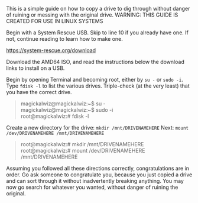 This is a simple guide on how to copy a drive to dig through without danger of ruining or messing with the original drive.
WARNING: THIS GUIDE IS CREATED FOR USE IN LINUX SYSTEMS

Begin with a System Rescue USB. Skip to line 10 if you already have one. If not, continue reading to learn how to make one.


https://system-rescue.org/download

Download the AMD64 ISO, and read the instructions below the download links to install on a USB.


Begin by opening Terminal and becoming root, either by `su -` or `sudo -i`. Type `fdisk -l` to list the various drives. Triple-check (at the very least) that you have the correct drive.

>magickalwiz@magickalwiz:\~$ su -<br />
>magickalwiz@magickalwiz:\~$ sudo -i<br />
>root@magickalwiz:# fdisk -l

Create a new directory for the drive: `mkdir /mnt/DRIVENAMEHERE`
Next: `mount /dev/DRIVENAMEHERE /mnt/DRIVENAMEHERE`

>root@magickalwiz:# mkdir /mnt/DRIVENAMEHERE<br />
>root@magickalwiz:# mount /dev/DRIVENAMEHERE /mnt/DRIVENAMEHERE

Assuming you followed all these directions correctly, congratulations are in order. Go ask someone to congratulate you, because you just copied a drive and can sort through it without inadvertently breaking anything.
You may now go search for whatever you wanted, without danger of ruining the original.
